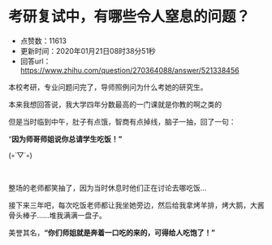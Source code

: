 # 考研复试中，有哪些令人窒息的问题？
- 点赞数：11613
- 更新时间：2020年01月21日08时38分51秒
- 回答url：https://www.zhihu.com/question/270364088/answer/521338456
<body>
 <p data-pid="iU5P6JYd">本校考研，专业问题问完了，导师照例问为什么考她的研究生。</p>
 <p data-pid="OOC69KwX">本来我想回答说，我大学四年分数最高的一门课就是你教的啊之类的</p>
 <p data-pid="vIJbKKX2">但是当时临到中午，肚子有点饿，智商有点掉线，脑子一抽，回了一句：</p>
 <p data-pid="H8OemKuI">“<b>因为师哥师姐说你总请学生吃饭！”</b></p>
 <p data-pid="TNVD1adC">(◦˙▽˙◦)</p>
 <p class="ztext-empty-paragraph"><br></p>
 <p data-pid="bCnoOlA1">整场的老师都笑抽了，因为当时休息时他们正在讨论去哪吃饭…</p>
 <p data-pid="vIQEvb_s">接下来三年吧，每次吃饭老师都让我坐她旁边，然后给我拿烤羊排，烤大鹅，大酱骨头棒子……堆我满满一盘子。</p>
 <p data-pid="MjWa7a1Z">美誉其名，<b>“你们师姐就是奔着一口吃的来的，可得给人吃饱了！”</b></p>
</body>
